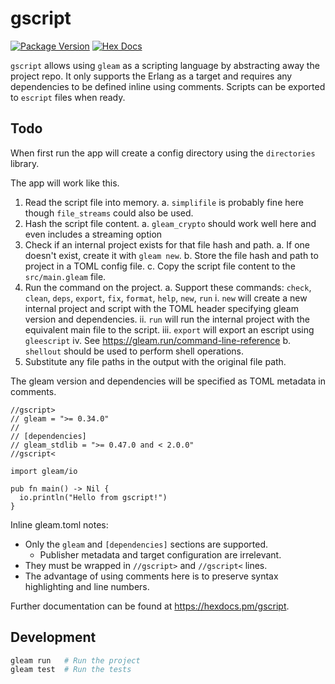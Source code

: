 # gscript

[![Package Version](https://img.shields.io/hexpm/v/gscript)](https://hex.pm/packages/gscript)
[![Hex Docs](https://img.shields.io/badge/hex-docs-ffaff3)](https://hexdocs.pm/gscript/)

`gscript` allows using `gleam` as a scripting language by abstracting away the project repo. It only supports the Erlang as a target and requires any dependencies to be defined inline using comments. Scripts can be exported to `escript` files when ready.

## Todo

When first run the app will create a config directory using the `directories` library.

The app will work like this.

1. Read the script file into memory.
    a. `simplifile` is probably fine here though `file_streams` could also be used.
2. Hash the script file content.
    a. `gleam_crypto` should work well here and even includes a streaming option
3. Check if an internal project exists for that file hash and path.
    a. If one doesn't exist, create it with `gleam new`.
    b. Store the file hash and path to project in a TOML config file.
    c. Copy the script file content to the `src/main.gleam` file.
4. Run the command on the project.
    a. Support these commands: `check`, `clean`, `deps`, `export`, `fix`, `format`, `help`, `new`, `run`
        i. `new` will create a new internal project and script with the TOML header specifying gleam version and dependencies.
        ii. `run` will run the internal project with the equivalent main file to the script.
        iii. `export` will export an escript using `gleescript`
        iv. See https://gleam.run/command-line-reference
    b. `shellout` should be used to perform shell operations.
5. Substitute any file paths in the output with the original file path.

The gleam version and dependencies will be specified as TOML metadata in comments.

```gleam
//gscript>
// gleam = ">= 0.34.0"
//
// [dependencies]
// gleam_stdlib = ">= 0.47.0 and < 2.0.0"
//gscript<

import gleam/io

pub fn main() -> Nil {
  io.println("Hello from gscript!")
}
```

Inline gleam.toml notes:
- Only the `gleam` and `[dependencies]` sections are supported.
    - Publisher metadata and target configuration are irrelevant.
- They must be wrapped in `//gscript>` and `//gscript<` lines.
- The advantage of using comments here is to preserve syntax highlighting and line numbers.

Further documentation can be found at <https://hexdocs.pm/gscript>.

## Development

```sh
gleam run   # Run the project
gleam test  # Run the tests
```
